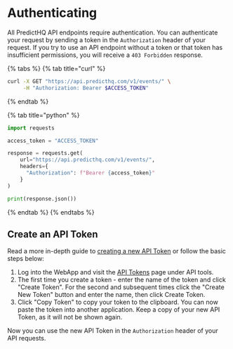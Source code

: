 # Authenticating

All PredictHQ API endpoints require authentication. You can authenticate your request by sending a token in the `Authorization` header of your request. If you try to use an API endpoint without a token or that token has insufficient permissions, you will receive a `403 Forbidden` response.

{% tabs %}
{% tab title="curl" %}
```bash
curl -X GET "https://api.predicthq.com/v1/events/" \
     -H "Authorization: Bearer $ACCESS_TOKEN" 
```
{% endtab %}

{% tab title="python" %}
```python
import requests

access_token = "ACCESS_TOKEN"

response = requests.get(
    url="https://api.predicthq.com/v1/events/",
    headers={
      "Authorization": f"Bearer {access_token}"
    }
)

print(response.json())
```
{% endtab %}
{% endtabs %}

## Create an API Token

Read a more in-depth guide to [creating a new API Token](../../webapp-support/webapp-overview/how-to-create-an-api-token.md) or follow the basic steps below:

1. Log into the WebApp and visit the [API Tokens](https://control.predicthq.com/tokens) page under API tools.
2. The first time you create a token - enter the name of the token and click "Create Token". For the second and subsequent times click the "Create New Token" button and enter the name, then click Create Token.
3. Click "Copy Token" to copy your token to the clipboard. You can now paste the token into another application. Keep a copy of your new API Token, as it will not be shown again.

Now you can use the new API Token in the `Authorization` header of your API requests.
